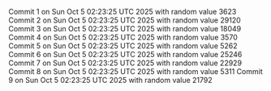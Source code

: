 Commit 1 on Sun Oct  5 02:23:25 UTC 2025 with random value 3623
Commit 2 on Sun Oct  5 02:23:25 UTC 2025 with random value 29120
Commit 3 on Sun Oct  5 02:23:25 UTC 2025 with random value 18049
Commit 4 on Sun Oct  5 02:23:25 UTC 2025 with random value 3570
Commit 5 on Sun Oct  5 02:23:25 UTC 2025 with random value 5262
Commit 6 on Sun Oct  5 02:23:25 UTC 2025 with random value 25246
Commit 7 on Sun Oct  5 02:23:25 UTC 2025 with random value 22929
Commit 8 on Sun Oct  5 02:23:25 UTC 2025 with random value 5311
Commit 9 on Sun Oct  5 02:23:25 UTC 2025 with random value 21792
